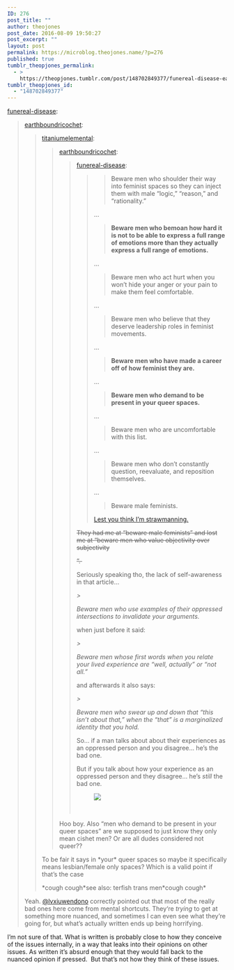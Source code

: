 ```yaml
---
ID: 276
post_title: ""
author: theojones
post_date: 2016-08-09 19:50:27
post_excerpt: ""
layout: post
permalink: https://microblog.theojones.name/?p=276
published: true
tumblr_theopjones_permalink:
  - >
    https://theopjones.tumblr.com/post/148702849377/funereal-disease-earthboundricochet
tumblr_theopjones_id:
  - "148702849377"
---
```

<p><a class="tumblr_blog" href="http://funereal-disease.tumblr.com/post/148701649970">funereal-disease</a>:</p>
<blockquote>
<p><a class="tumblr_blog" href="http://earthboundricochet.tumblr.com/post/148701526176">earthboundricochet</a>:</p>
<blockquote>
<p><a class="tumblr_blog" href="http://titaniumelemental.tumblr.com/post/148698920711">titaniumelemental</a>:</p>
<blockquote>
<p><a class="tumblr_blog" href="http://earthboundricochet.tumblr.com/post/148695478861">earthboundricochet</a>:</p>
<blockquote>
<p><a class="tumblr_blog" href="http://funereal-disease.tumblr.com/post/148694085780">funereal-disease</a>:</p>
<blockquote>
<blockquote><p>
Beware men who shoulder their way into feminist spaces so they can inject them with male “logic,” “reason,” and “rationality.” <br /></p></blockquote>
<p>…</p>
<blockquote><p>
<b>Beware men who bemoan how hard it is not to be able 
to express a full range of emotions more than they actually express a 
full range of emotions.</b></p></blockquote>
<p>…</p>
<blockquote><p>
Beware men who act hurt when you won’t hide your anger or your pain to make them feel comfortable. <br /></p></blockquote>
<p>…</p>
<blockquote><p>
Beware men who believe that they deserve leadership roles in feminist movements. <br /></p></blockquote>
<p>…<br /></p>
<blockquote><p>
<b>Beware men who have made a career off of how feminist they are.</b></p></blockquote>
<p>…</p>
<blockquote><p>
<b>Beware men who demand to be present in your queer spaces.</b></p></blockquote>
<p>…</p>
<blockquote><p>
Beware men who are uncomfortable with this list. <br /></p></blockquote>
<p>…</p>
<blockquote><p>
Beware men who don’t constantly question, reevaluate, and reposition themselves. <br /></p></blockquote>
<p>…</p>
<blockquote><p>
Beware male feminists. <br /></p></blockquote>
<p><a href="http://everydayfeminism.com/2016/08/reasons-to-beware-feminist-men/">Lest you think I’m strawmanning.</a><br /></p>
</blockquote>
<p><strike>They had me at “beware male feminists” and lost me at “beware men who value objectivity over subjectivity

”. </strike></p>
<p>Seriously speaking tho, the lack of self-awareness in that article…</p>
<p><i>&gt;

Beware men who use examples of their oppressed intersections to invalidate your arguments.

</i></p>
<p>when just before it said:</p>
<p><i>&gt;

Beware men whose first words when you relate your lived experience are “well, actually” or “not all.”

</i></p>
<p>and afterwards it also says:</p>
<p><i>&gt; 

Beware men who swear up and down that “this isn’t about that,” when the “that” is a marginalized identity that you hold.

</i></p>
<p>So… if a man talks about about their experiences as an oppressed person and you disagree… he’s the bad one.</p>
<p>But if you talk about how your experience as an oppressed person and they disagree… he’s <i>still</i> the bad one.</p>
<div class="media-holder media-holder-draggable media-holder-figure">
<figure class=""><img src="http://68.media.tumblr.com/22009b1d062b13e17107258017ca0a48/tumblr_n4ijd1SbtN1qmfr3fo2_250.gif" /></figure><div class="media-button icon_close media-killer"></div>
</div>
<p class="fake"><br /></p>
</blockquote>
<p>Hoo boy. Also “men who demand to be present in your queer spaces” are we supposed to just know they only mean cishet men? Or are all dudes considered not queer??</p>
</blockquote>
<p>To be fair it says in *your* queer spaces so maybe it specifically means lesbian/female only spaces? Which is a valid point if that’s the case</p>
<p>*cough cough*see also: terfish trans men*cough cough*</p>
</blockquote>
<p>Yeah. <a class="tumblelog" href="https://tmblr.co/mm8SqQZZTIjDAoQYstl4IOA">@lvxiuwendono</a> correctly pointed out that most of the really bad ones here come from mental shortcuts. They‘re <i>trying</i> to get at something more nuanced, and sometimes I can even see what they’re going for, but what’s actually written ends up being horrifying. <br /></p>
</blockquote>

<p>I’m not sure of that. What is written is probably close to how they conceive of the issues internally, in a way that leaks into their opinions on other issues. As written it’s absurd enough that they would fall back to the nuanced opinion if pressed.  But that’s not how they think of these issues.</p>